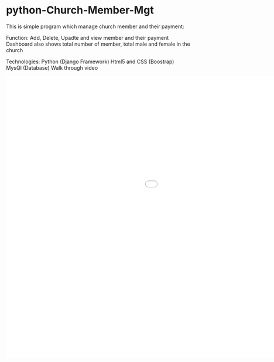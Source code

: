 # python-Church-Member-Mgt
This is simple program which manage church member and their payment:

Function:
  Add, Delete, Upadte and view member and their payment
  Dashboard also shows total number of member, total male and female in the church

Technologies:
  Python (Django Framework)
  Html5 and CSS (Boostrap)
  MysQl (Database)
Walk through video
<iframe src='//gifs.com/embed/church-member-manager-ywy6gP' frameborder='0' scrolling='no' width='1360px' height='768px' style='-webkit-backface-visibility: hidden;-webkit-transform: scale(1);' ></iframe>
